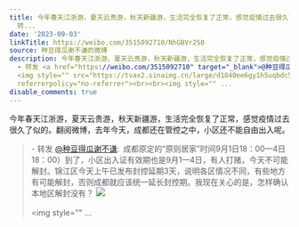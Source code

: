 ```yaml
---
title: 今年春天江浙游，夏天云贵游，秋天新疆游，生活完全恢复了正常，感觉疫情过去很久了似的。翻阅微博，去年今天，成都还在管控之中，小区还不能自由出入呢。 -
  转...
date: '2023-09-03'
linkTitle: https://weibo.com/3515092710/NhGBVr2S0
source: 种豆得瓜谢不谦的微博
description: 今年春天江浙游，夏天云贵游，秋天新疆游，生活完全恢复了正常，感觉疫情过去很久了似的。翻阅微博，去年今天，成都还在管控之中，小区还不能自由出入呢。<br><blockquote>
  - 转发 <a href="https://weibo.com/3515092710" target="_blank">@种豆得瓜谢不谦</a>: 成都原定的“原则居家”时间9月1日18：00—4日18：00）到了，小区出入证有效期也是9月1—4日，有人打赌，今天不可能解封。锦江区今天上午已发布封控延期3天，说明各区情况不同，有些地方有可能解封，否则成都就应该统一延长封控期。我现在关心的是，怎样确认本地区解封没有？
  <img style="" src="https://tvax2.sinaimg.cn/large/d1840ee6gy1h5uqbdc5j1j22f43k0wml.jpg"
  referrerpolicy="no-referrer"><br><br><img style="" ...
disable_comments: true
---
```

今年春天江浙游，夏天云贵游，秋天新疆游，生活完全恢复了正常，感觉疫情过去很久了似的。翻阅微博，去年今天，成都还在管控之中，小区还不能自由出入呢。<br><blockquote> - 转发 <a href="https://weibo.com/3515092710" target="_blank">@种豆得瓜谢不谦</a>: 成都原定的“原则居家”时间9月1日18：00—4日18：00）到了，小区出入证有效期也是9月1—4日，有人打赌，今天不可能解封。锦江区今天上午已发布封控延期3天，说明各区情况不同，有些地方有可能解封，否则成都就应该统一延长封控期。我现在关心的是，怎样确认本地区解封没有？ <img style="" src="https://tvax2.sinaimg.cn/large/d1840ee6gy1h5uqbdc5j1j22f43k0wml.jpg" referrerpolicy="no-referrer"><br><br><img style="" ...